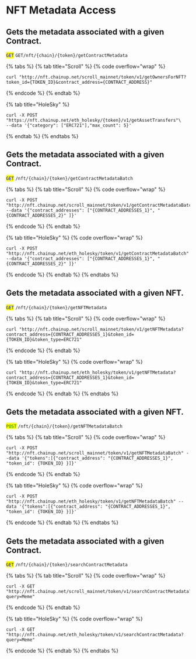 # NFT Metadata Access



## Gets the metadata associated with a given Contract.

<mark style="color:blue;">`GET`</mark> `GET/nft/{chain}/{token}/getContractMetadata`&#x20;

{% tabs %}
{% tab title="Scroll" %}
{% code overflow="wrap" %}
```
curl "http://nft.chainup.net/scroll_mainnet/token/v1/getOwnersForNFT?token_id={TOKEN_ID}&contract_address={CONTRACT_ADDRESS}"
```
{% endcode %}
{% endtab %}

{% tab title="HoleSky" %}
```
curl -X POST "https://nft.chainup.net/eth_holesky/{token}/v1/getAssetTransfers"\
--data '{"category": ["ERC721"],"max_count": 5}'
```
{% endtab %}
{% endtabs %}



## Gets the metadata associated with a given Contract.

<mark style="color:blue;">`GET`</mark> `/nft/{chain}/{token}/getContractMetadataBatch`      &#x20;

{% tabs %}
{% tab title="Scroll" %}
{% code overflow="wrap" %}
```
curl -X POST "http://nft.chainup.net/scroll_mainnet/token/v1/getContractMetadataBatch" --data '{"contract_addresses": ["{CONTRACT_ADDRESSES_1}", "{CONTRACT_ADDRESSES_2}" ]}'
```
{% endcode %}
{% endtab %}

{% tab title="HoleSky" %}
{% code overflow="wrap" %}
```
curl -X POST "http://nft.chainup.net/eth_holesky/token/v1/getContractMetadataBatch" --data '{"contract_addresses": ["{CONTRACT_ADDRESSES_1}", "{CONTRACT_ADDRESSES_2}" ]}'
```
{% endcode %}
{% endtab %}
{% endtabs %}



## Gets the metadata associated with a given NFT.

<mark style="color:blue;">`GET`</mark> `/nft/{chain}/{token}/getNFTMetadata`          &#x20;

{% tabs %}
{% tab title="Scroll" %}
{% code overflow="wrap" %}
```
curl "http://nft.chainup.net/scroll_mainnet/token/v1/getNFTMetadata?contract_address={CONTRACT_ADDRESSES_1}&token_id={TOKEN_ID}&token_type=ERC721"
```
{% endcode %}
{% endtab %}

{% tab title="HoleSky" %}
{% code overflow="wrap" %}
```
curl "http://nft.chainup.net/eth_holesky/token/v1/getNFTMetadata?contract_address={CONTRACT_ADDRESSES_1}&token_id={TOKEN_ID}&token_type=ERC721"
```
{% endcode %}
{% endtab %}
{% endtabs %}



## Gets the metadata associated with a given NFT.&#x20;

<mark style="color:green;">`POST`</mark> `/nft/{chain}/{token}/getNFTMetadataBatch`

{% tabs %}
{% tab title="Scroll" %}
{% code overflow="wrap" %}
```
curl -X POST "http://nft.chainup.net/scroll_mainnet/token/v1/getNFTMetadataBatch" --data '{"tokens":[{"contract_address": "{CONTRACT_ADDRESSES_1}", "token_id": {TOKEN_ID} }]}'
```
{% endcode %}
{% endtab %}

{% tab title="HoleSky" %}
{% code overflow="wrap" %}
```
curl -X POST "http://nft.chainup.net/eth_holesky/token/v1/getNFTMetadataBatch" --data '{"tokens":[{"contract_address": "{CONTRACT_ADDRESSES_1}", "token_id": {TOKEN_ID} }]}'
```
{% endcode %}
{% endtab %}
{% endtabs %}



## Gets the metadata associated with a given Contract.&#x20;

<mark style="color:blue;">`GET`</mark> `/nft/{chain}/{token}/searchContractMetadata`

{% tabs %}
{% tab title="Scroll" %}
{% code overflow="wrap" %}
```
curl -X GET "http://nft.chainup.net/scroll_mainnet/token/v1/searchContractMetadata?query=Meme"
```
{% endcode %}
{% endtab %}

{% tab title="HoleSky" %}
{% code overflow="wrap" %}
```
curl -X GET "http://nft.chainup.net/eth_holesky/token/v1/searchContractMetadata?query=Meme"
```
{% endcode %}
{% endtab %}
{% endtabs %}
